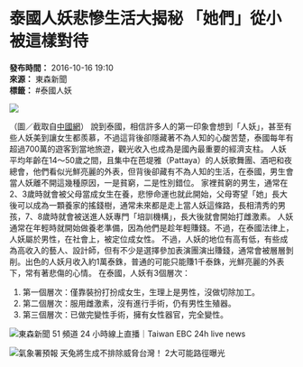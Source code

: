 # 泰國人妖悲慘生活大揭秘 「她們」從小被這樣對待

**發布時間：** 2016-10-16 19:10  
**來源：** 東森新聞  
**標籤：** #泰國人妖  

![](https://img.news.ebc.net.tw/images/2016/10/16/14766169954664JkGO9VyFI9.jpg)

（圖／截取自[中國網](http://big5.china.com.cn/gate/big5/edu.china.com.cn/2015-02/02/content_34709278_5.htm)） 說到泰國，相信許多人的第一印象會想到「人妖」，甚至有些人妖美到讓女生都羨慕，不過這背後卻隱藏著不為人知的心酸苦楚，泰國每年有超過700萬的遊客到當地旅遊，觀光收入也成為是國內最重要的經濟支柱。 人妖平均年齡在14～50歲之間，且集中在芭堤雅（Pattaya）的人妖歌舞團、酒吧和夜總會，他們看似光鮮亮麗的外表，但背後卻藏有不為人知的生活，在泰國，男生會當人妖離不開這幾種原因，一是貧窮，二是性別錯位。 家裡貧窮的男生，通常在2、3歲時就會被父母當成女生在養，悲慘命運也就此開始，父母寄望「她」長大後可以成為一顆養家的搖錢樹，通常未來都是走上當人妖這條路，長相清秀的男孩，7、8歲時就會被送進人妖專門「培訓機構」，長大後就會開始打雌激素。 人妖通常在年輕時就開始做養老準備，因為他們是趁年輕賺錢。不過，在泰國法律上，人妖屬於男性，在社會上，被定位成女性。 不過，人妖的地位有高有低，有些成為高收入的藝人、設計師，但有不少是選擇參加表演團演出賺錢，通常會被層層剝削。出色的人妖月收入約1萬泰銖，普通的可能只能賺1千泰銖，光鮮亮麗的外表下，常有著悲傷的心情。 在泰國，人妖有3個層次： 
1.  第一個層次：僅靠裝扮打扮成女生，生理上是男性，沒做切除加工。 
2.  第二個層次：服用雌激素，沒有進行手術，仍有男性生殖器。 
3.  第三個層次：已做完變性手術，擁有女性器官，完全變性。

![東森新聞 51 頻道 24 小時線上直播｜Taiwan EBC 24h live news](https://img.youtube.com/vi/V1p33hqPrUk/mqdefault.jpg)

![氣象署預報 天兔將生成不排除威脅台灣！ 2大可能路徑曝光](https://img.youtube.com/vi/lYmrqVvNyJg/mqdefault.jpg)